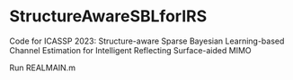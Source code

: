 # StructureAwareSBLforIRS

Code for ICASSP 2023: Structure-aware Sparse Bayesian Learning-based Channel Estimation for Intelligent Reflecting Surface-aided MIMO 

Run REALMAIN.m
